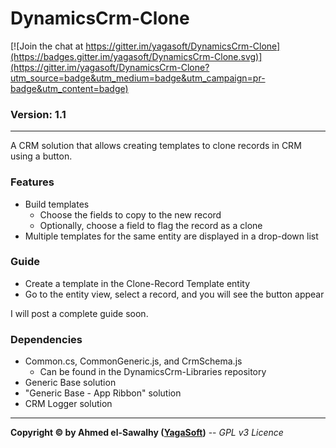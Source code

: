 # DynamicsCrm-Clone

[![Join the chat at https://gitter.im/yagasoft/DynamicsCrm-Clone](https://badges.gitter.im/yagasoft/DynamicsCrm-Clone.svg)](https://gitter.im/yagasoft/DynamicsCrm-Clone?utm_source=badge&utm_medium=badge&utm_campaign=pr-badge&utm_content=badge)

### Version: 1.1
---

A CRM solution that allows creating templates to clone records in CRM using a button.

### Features

  + Build templates
    + Choose the fields to copy to the new record
    + Optionally, choose a field to flag the record as a clone
  + Multiple templates for the same entity are displayed in a drop-down list

### Guide

  + Create a template in the Clone-Record Template entity
  + Go to the entity view, select a record, and you will see the button appear

I will post a complete guide soon.

### Dependencies

  + Common.cs, CommonGeneric.js, and CrmSchema.js
    + Can be found in the DynamicsCrm-Libraries repository
  + Generic Base solution
  + "Generic Base - App Ribbon" solution
  + CRM Logger solution

---
**Copyright &copy; by Ahmed el-Sawalhy ([YagaSoft](http://yagasoft.com))** -- _GPL v3 Licence_
